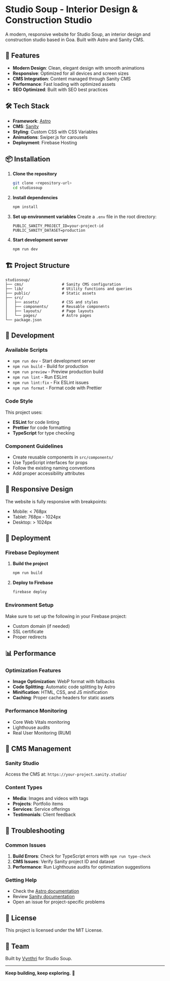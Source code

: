 # Studio Soup - Interior Design & Construction Studio

A modern, responsive website for Studio Soup, an interior design and construction studio based in Goa. Built with Astro and Sanity CMS.

## 🚀 Features

- **Modern Design**: Clean, elegant design with smooth animations
- **Responsive**: Optimized for all devices and screen sizes
- **CMS Integration**: Content managed through Sanity CMS
- **Performance**: Fast loading with optimized assets
- **SEO Optimized**: Built with SEO best practices

## 🛠 Tech Stack

- **Framework**: [Astro](https://astro.build/)
- **CMS**: [Sanity](https://www.sanity.io/)
- **Styling**: Custom CSS with CSS Variables
- **Animations**: Swiper.js for carousels
- **Deployment**: Firebase Hosting

## 📦 Installation

1. **Clone the repository**
   ```bash
   git clone <repository-url>
   cd studiosoup
   ```

2. **Install dependencies**
   ```bash
   npm install
   ```

3. **Set up environment variables**
   Create a `.env` file in the root directory:
   ```env
   PUBLIC_SANITY_PROJECT_ID=your-project-id
   PUBLIC_SANITY_DATASET=production
   ```

4. **Start development server**
   ```bash
   npm run dev
   ```

## 🏗 Project Structure

```
studiosoup/
├── cms/                 # Sanity CMS configuration
├── lib/                 # Utility functions and queries
├── public/              # Static assets
├── src/
│   ├── assets/          # CSS and styles
│   ├── components/      # Reusable components
│   ├── layouts/         # Page layouts
│   └── pages/           # Astro pages
└── package.json
```

## 🎨 Development

### Available Scripts

- `npm run dev` - Start development server
- `npm run build` - Build for production
- `npm run preview` - Preview production build
- `npm run lint` - Run ESLint
- `npm run lint:fix` - Fix ESLint issues
- `npm run format` - Format code with Prettier

### Code Style

This project uses:
- **ESLint** for code linting
- **Prettier** for code formatting
- **TypeScript** for type checking

### Component Guidelines

- Create reusable components in `src/components/`
- Use TypeScript interfaces for props
- Follow the existing naming conventions
- Add proper accessibility attributes

## 📱 Responsive Design

The website is fully responsive with breakpoints:
- Mobile: < 768px
- Tablet: 768px - 1024px
- Desktop: > 1024px

## 🚀 Deployment

### Firebase Deployment

1. **Build the project**
   ```bash
   npm run build
   ```

2. **Deploy to Firebase**
   ```bash
   firebase deploy
   ```

### Environment Setup

Make sure to set up the following in your Firebase project:
- Custom domain (if needed)
- SSL certificate
- Proper redirects

## 📊 Performance

### Optimization Features

- **Image Optimization**: WebP format with fallbacks
- **Code Splitting**: Automatic code splitting by Astro
- **Minification**: HTML, CSS, and JS minification
- **Caching**: Proper cache headers for static assets

### Performance Monitoring

- Core Web Vitals monitoring
- Lighthouse audits
- Real User Monitoring (RUM)

## 🔧 CMS Management

### Sanity Studio

Access the CMS at: `https://your-project.sanity.studio/`

### Content Types

- **Media**: Images and videos with tags
- **Projects**: Portfolio items
- **Services**: Service offerings
- **Testimonials**: Client feedback

## 🐛 Troubleshooting

### Common Issues

1. **Build Errors**: Check for TypeScript errors with `npm run type-check`
2. **CMS Issues**: Verify Sanity project ID and dataset
3. **Performance**: Run Lighthouse audits for optimization suggestions

### Getting Help

- Check the [Astro documentation](https://docs.astro.build/)
- Review [Sanity documentation](https://www.sanity.io/docs)
- Open an issue for project-specific problems

## 📄 License

This project is licensed under the MIT License.

## 👥 Team

Built by [Vynthri](https://vynthri.web.app) for Studio Soup.

---

**Keep building, keep exploring.** 🚀
